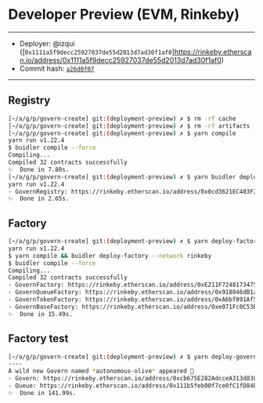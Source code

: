 # Developer Preview (EVM, Rinkeby)

---
- Deployer: @izqui ([`0x1111a5f9decc25927037de55d2013d7ad30f1af0`]https://rinkeby.etherscan.io/address/0x1111a5f9decc25927037de55d2013d7ad30f1af0)
- Commit hash: [`a26d0f07`](https://github.com/aragon/govern/commit/a26d0f073b70839f5182abbace2aef1dd1918b51)
---

## Registry

```sh
[~/a/g/p/govern-create] git:(deployment-preview) ✗ $ rm -rf cache
[~/a/g/p/govern-create] git:(deployment-preview) ✗ $ rm -rf artifacts
[~/a/g/p/govern-create] git:(deployment-preview) ✗ $ yarn compile
yarn run v1.22.4
$ buidler compile --force
Compiling...
Compiled 32 contracts successfully
✨  Done in 7.80s.
[~/a/g/p/govern-create] git:(deployment-preview) ✗ $ yarn buidler deploy-registry --network rinkeby
yarn run v1.22.4
- GovernRegistry: https://rinkeby.etherscan.io/address/0x0cd3621EC403F26ad9F79c3d77B1dda1f8474c6f
✨  Done in 2.65s.
```

## Factory

```sh
[~/a/g/p/govern-create] git:(deployment-preview) ✗ $ yarn deploy-factory --network rinkeby
yarn run v1.22.4
$ yarn compile && buidler deploy-factory --network rinkeby
$ buidler compile --force
Compiling...
Compiled 32 contracts successfully
- GovernFactory: https://rinkeby.etherscan.io/address/0xE211F724817347566BAeAc82b8130763c3EE3650
- GovernQueueFactory: https://rinkeby.etherscan.io/address/0x918046dB1a2Cd799ecD85a2a582cE3BF4C092355
- GovernTokenFactory: https://rinkeby.etherscan.io/address/0xA6bf891Af527bCE1aE2a17435C64717fc7bB01cD
- GovernBaseFactory: https://rinkeby.etherscan.io/address/0xe071Fc0C53Be275cF7246D16373A74231fA5a585
✨  Done in 15.49s.
```

## Factory test

```sh
[~/a/g/p/govern-create] git:(deployment-preview) ✗ $ yarn deploy-govern --network rinkeby
----
A wild new Govern named *autonomous-olive* appeared 🦅
- Govern: https://rinkeby.etherscan.io/address/0xcb675E282AdcceA313d83867A76c077eF850612C
- Queue: https://rinkeby.etherscan.io/address/0x111b5feb00f7ce0fC1fD84E399cE4DCF695A0a08
✨  Done in 141.99s.
```


